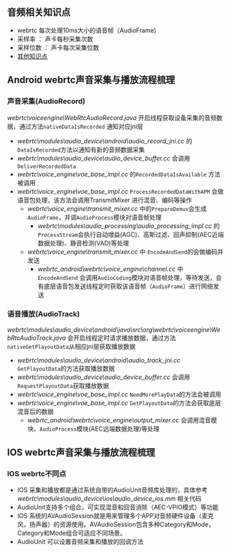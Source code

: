 ## 音频相关知识点

- webrtc 每次处理10ms大小的语音帧（AudioFrame)
- 采样率 ： 声卡每秒采集次数
- 采样位数 ： 声卡每次采集位数
- [其他知识点](https://www.cnblogs.com/yongdaimi/p/10722355.html)

## Android webrtc声音采集与播放流程梳理

### 声音采集(AudioRecord)

*webrtc\voiceengine\WebRtcAudioRecord.java* 开启线程获取设备采集的音频数据，通过方法`nativeDataIsRecorded` 通知对应jni层

- *webrtc\modules\audio_device\android\audio_record_jni.cc* 的`DataIsRecorded`方法以通知有新的音频数据采集
- *webrtc\modules\audio_device\audio_device_buffer.cc* 会调用`DeliverRecordedData` 
- *webrtc\voice_engine\voe_base_impl.cc* 的`RecordedDataIsAvailable` 方法被调用
- *webrtc\voice_engine\voe_base_impl.cc* `ProcessRecordedDataWithAPM` 会做语音包处理，该方法会调用TransmitMixer 进行混音、编码等操作
    - *webrtc\voice_engine\transmit_mixer.cc* 中的`PrepareDemux`会生成`AudioFrame`，并调`AudioProcess`模块对语音帧处理
        - *webrtc\modules\audio_processing\audio_processing_impl.cc* 的`ProcessStream`会执行自动增益(AGC)、高斯过滤、回声抑制(AEC近端数据处理)、静音检测(VAD)等处理
    - *webrtc\voice_engine\transmit_mixer.cc* 中 `EncodeAndSend`的会做编码并发送
        - *webrtc_android\webrtc\voice_engine\channel.cc* 中 `EncodeAndSend` 会调用`AudioCoding`模块对语音帧处理，等待发送，会有底层语音包发送线程定时获取该语音帧（`AudioFrame`）进行网络发送


### 语音播放(AudioTrack)

*webrtc\modules\audio_device\android\java\src\org\webrtc\voiceengine\WebRtcAudioTrack.java* 会开启线程定时请求播放数据，通过方法`nativeGetPlayoutData`从相应jni层获取播放数据
- *webrtc\modules\audio_device\android\audio_track_jni.cc* `GetPlayoutData`的方法获取播放数据
- *webrtc\modules\audio_device\audio_device_buffer.cc* 会调用`RequestPlayoutData`获取播放数据
- *webrtc\voice_engine\voe_base_impl.cc* `NeedMorePlayData`的方法会被调用
- *webrtc\voice_engine\voe_base_impl.cc* `GetPlayoutData`的方法会获取底层混音后的数据
    - *webrtc_android\webrtc\voice_engine\output_mixer.cc* 会调用混音模块、`AudioProcess`模块(AEC远端数据处理)等处理

## IOS webrtc声音采集与播放流程梳理

### IOS webrtc不同点

- IOS 采集和播放都是通过系统自带的AudioUnit音频库处理的，具体参考 *webrtc\modules\audio_device\ios\audio_device_ios.mm* 相关代码
- AudioUnit支持多个组合，可实现混音和回音消除（AEC-VPIO模式）等功能
- IOS 系统的AVAudioSession就是用来管理多个APP对音频硬件设备（麦克风，扬声器）的资源使用。AVAudioSession包含多种Category和Mode，Category和Mode组合可适应不同场景。
- AudioUnit 可以设置音频采集和播放的回调方法